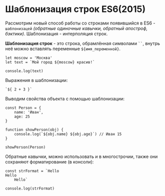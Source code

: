 # Шаблонизация строк ES6(2015)
Рассмотрим новый способ работы со строками появившийся в ES6 - `шаблонизацей` *(обратные одиночные кавычки, обратный апостроф, бэктики)*. Шаблонизация - интерполяция строк.

**Шаблонизация строк** - это строка, обрамлённая символами <code>``</code>, внутрь неё можно вставлять переменные <code>${имя_переменной}</code>.

    let moscow = 'Москва'
    let text = `Мой город ${moscow} красив!`

    console.log(text)

Выражения в шаблонизации:

    `${ 2 + 3 }`

Выводим свойства объекта с помощью шаблонизации:

    const Person = {
        name: 'Иван',
        age: 25
    }

    function showPerson(obj) {
        console.log(`${obj.name} ${obj.age}`) // Иван 15
    }

    showPerson(Person)

Обратные кавычки, можно использовать и в многострочии, также они сохраняют форматирование (в консоли):

    const strFormat = `Hello
    Hello
        Hello`

    console.log(strFormat)
